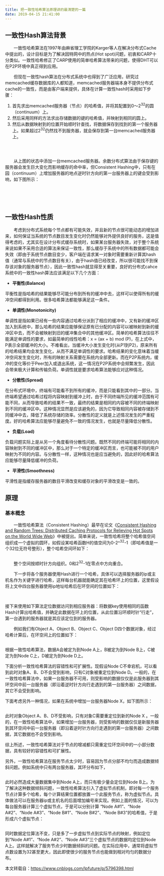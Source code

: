 ```yaml
---
title: 把一致性哈希算法原理讲的最清楚的一篇
date: 2019-04-15 21:41:00
---
```

<h2>一致性Hash算法背景</h2>
<p>　　一致性哈希算法在1997年由麻省理工学院的Karger等人在解决分布式Cache中提出的，设计目标是为了解决因特网中的热点(Hot spot)问题，初衷和CARP十分类似。一致性哈希修正了CARP使用的简单哈希算法带来的问题，使得DHT可以在P2P环境中真正得到应用。</p>
<p>　　但现在一致性hash算法在分布式系统中也得到了广泛应用，研究过memcached缓存数据库的人都知道，memcached服务器端本身不提供分布式cache的一致性，而是由客户端来提供，具体在计算一致性hash时采用如下步骤：</p>
<ol>
<li>首先求出memcached服务器（节点）的哈希值，并将其配置到0～2<sup>32</sup>的圆（continuum）上。</li>
<li>然后采用同样的方法求出存储数据的键的哈希值，并映射到相同的圆上。</li>
<li>然后从数据映射到的位置开始顺时针查找，将数据保存到找到的第一个服务器上。如果超过2<sup>32</sup>仍然找不到服务器，就会保存到第一台memcached服务器上。</li>
</ol>
<p><img src="https://images2015.cnblogs.com/blog/498077/201608/498077-20160822172408386-366341651.png" alt="" /></p>
<p>&nbsp;</p>
<p>　　从上图的状态中添加一台memcached服务器。余数分布式算法由于保存键的服务器会发生巨大变化而影响缓存的命中率，但Consistent Hashing中，只有在园（continuum）上增加服务器的地点逆时针方向的第一台服务器上的键会受到影响，如下图所示：</p>
<p><img src="https://images2015.cnblogs.com/blog/498077/201608/498077-20160822172431933-546286787.png" alt="" /></p>
<h2>&nbsp;</h2>
<h2>一致性Hash性质</h2>
<p>　　考虑到分布式系统每个节点都有可能失效，并且新的节点很可能动态的增加进来，如何保证当系统的节点数目发生变化时仍然能够对外提供良好的服务，这是值得考虑的，尤其实在设计分布式缓存系统时，如果某台服务器失效，对于整个系统来说如果不采用合适的算法来保证一致性，那么缓存于系统中的所有数据都可能会失效（即由于系统节点数目变少，客户端在请求某一对象时需要重新计算其hash值（通常与系统中的节点数目有关），由于hash值已经改变，所以很可能找不到保存该对象的服务器节点），因此一致性hash就显得至关重要，良好的分布式cahce系统中的一致性hash算法应该满足以下几个方面：</p>
<ul>
<li><strong>平衡性(Balance)</strong></li>
</ul>
<p>平衡性是指哈希的结果能够尽可能分布到所有的缓冲中去，这样可以使得所有的缓冲空间都得到利用。很多哈希算法都能够满足这一条件。</p>
<ul>
<li><strong>单调性(Monotonicity)</strong></li>
</ul>
<p>单调性是指如果已经有一些内容通过哈希分派到了相应的缓冲中，又有新的缓冲区加入到系统中，那么哈希的结果应能够保证原有已分配的内容可以被映射到新的缓冲区中去，而不会被映射到旧的缓冲集合中的其他缓冲区。简单的哈希算法往往不能满足单调性的要求，如最简单的线性哈希：x = (ax + b) mod (P)，在上式中，P表示全部缓冲的大小。不难看出，当缓冲大小发生变化时(从P1到P2)，原来所有的哈希结果均会发生变化，从而不满足单调性的要求。哈希结果的变化意味着当缓冲空间发生变化时，所有的映射关系需要在系统内全部更新。而在P2P系统内，缓冲的变化等价于Peer加入或退出系统，这一情况在P2P系统中会频繁发生，因此会带来极大计算和传输负荷。单调性就是要求哈希算法能够应对这种情况。</p>
<ul>
<li><strong>分散性(Spread)</strong></li>
</ul>
<p>在分布式环境中，终端有可能看不到所有的缓冲，而是只能看到其中的一部分。当终端希望通过哈希过程将内容映射到缓冲上时，由于不同终端所见的缓冲范围有可能不同，从而导致哈希的结果不一致，最终的结果是相同的内容被不同的终端映射到不同的缓冲区中。这种情况显然是应该避免的，因为它导致相同内容被存储到不同缓冲中去，降低了系统存储的效率。分散性的定义就是上述情况发生的严重程度。好的哈希算法应能够尽量避免不一致的情况发生，也就是尽量降低分散性。</p>
<ul>
<li><strong>负载(Load)</strong></li>
</ul>
<p>负载问题实际上是从另一个角度看待分散性问题。既然不同的终端可能将相同的内容映射到不同的缓冲区中，那么对于一个特定的缓冲区而言，也可能被不同的用户映射为不同的内容。与分散性一样，这种情况也是应当避免的，因此好的哈希算法应能够尽量降低缓冲的负荷。</p>
<ul>
<li><strong>平滑性(Smoothness)</strong></li>
</ul>
<p>平滑性是指缓存服务器的数目平滑改变和缓存对象的平滑改变是一致的。</p>
<h2>原理</h2>
<h3>基本概念</h3>
<p>　　一致性哈希算法（Consistent Hashing）最早在论文《<a href="http://dl.acm.org/citation.cfm?id=258660" rel="nofollow" target="_blank">Consistent Hashing and Random Trees: Distributed Caching Protocols for Relieving Hot Spots on the World Wide Web</a>》中被提出。简单来说，一致性哈希将整个哈希值空间组织成一个虚拟的圆环，如假设某哈希函数H的值空间为0-2^<sup>32</sup>-1（即哈希值是一个32位无符号整形），整个哈希空间环如下：</p>
<p><img src="https://images2015.cnblogs.com/blog/498077/201608/498077-20160822172453355-790656043.png" alt="" /></p>
<p>　　整个空间按顺时针方向组织。0和2<sup>32</sup>-1在零点中方向重合。</p>
<p>　　下一步将各个服务器使用Hash进行一个哈希，具体可以选择服务器的ip或主机名作为关键字进行哈希，这样每台机器就能确定其在哈希环上的位置，这里假设将上文中四台服务器使用ip地址哈希后在环空间的位置如下：</p>
<p>&nbsp;<img src="https://images2015.cnblogs.com/blog/498077/201608/498077-20160822172523808-1567363338.png" alt="" />&nbsp;</p>
<p>接下来使用如下算法定位数据访问到相应服务器：将数据key使用相同的函数Hash计算出哈希值，并确定此数据在环上的位置，从此位置沿环顺时针&ldquo;行走&rdquo;，第一台遇到的服务器就是其应该定位到的服务器。</p>
<p>　　例如我们有Object A、Object B、Object C、Object D四个数据对象，经过哈希计算后，在环空间上的位置如下：</p>
<p><img src="https://images2015.cnblogs.com/blog/498077/201608/498077-20160822172807745-742859090.png" alt="" /></p>
<p>根据一致性哈希算法，数据A会被定为到Node A上，B被定为到Node B上，C被定为到Node C上，D被定为到Node D上。</p>
<p>下面分析一致性哈希算法的容错性和可扩展性。现假设Node C不幸宕机，可以看到此时对象A、B、D不会受到影响，只有C对象被重定位到Node D。一般的，在一致性哈希算法中，如果一台服务器不可用，则受影响的数据仅仅是此服务器到其环空间中前一台服务器（即沿着逆时针方向行走遇到的第一台服务器）之间数据，其它不会受到影响。</p>
<p>下面考虑另外一种情况，如果在系统中增加一台服务器Node X，如下图所示：</p>
<p><img src="https://images2015.cnblogs.com/blog/498077/201608/498077-20160822172901526-169091807.png" alt="" /></p>
<p>此时对象Object A、B、D不受影响，只有对象C需要重定位到新的Node X 。一般的，在一致性哈希算法中，如果增加一台服务器，则受影响的数据仅仅是新服务器到其环空间中前一台服务器（即沿着逆时针方向行走遇到的第一台服务器）之间数据，其它数据也不会受到影响。</p>
<p>综上所述，一致性哈希算法对于节点的增减都只需重定位环空间中的一小部分数据，具有较好的容错性和可扩展性。</p>
<p>另外，一致性哈希算法在服务节点太少时，容易因为节点分部不均匀而造成数据倾斜问题。例如系统中只有两台服务器，其环分布如下，</p>
<p><img src="https://images2015.cnblogs.com/blog/498077/201608/498077-20160822172922917-1331181630.png" alt="" /></p>
<p>此时必然造成大量数据集中到Node A上，而只有极少量会定位到Node B上。为了解决这种数据倾斜问题，一致性哈希算法引入了虚拟节点机制，即对每一个服务节点计算多个哈希，每个计算结果位置都放置一个此服务节点，称为虚拟节点。具体做法可以在服务器ip或主机名的后面增加编号来实现。例如上面的情况，可以为每台服务器计算三个虚拟节点，于是可以分别计算 &ldquo;Node A#1&rdquo;、&ldquo;Node A#2&rdquo;、&ldquo;Node A#3&rdquo;、&ldquo;Node B#1&rdquo;、&ldquo;Node B#2&rdquo;、&ldquo;Node B#3&rdquo;的哈希值，于是形成六个虚拟节点：</p>
<p><img src="https://images2015.cnblogs.com/blog/498077/201608/498077-20160822172943917-133540408.png" alt="" /></p>
<p>同时数据定位算法不变，只是多了一步虚拟节点到实际节点的映射，例如定位到&ldquo;Node A#1&rdquo;、&ldquo;Node A#2&rdquo;、&ldquo;Node A#3&rdquo;三个虚拟节点的数据均定位到Node A上。这样就解决了服务节点少时数据倾斜的问题。在实际应用中，通常将虚拟节点数设置为32甚至更大，因此即使很少的服务节点也能做到相对均匀的数据分布。</p>
<p>本文转载自：<a href="https://www.cnblogs.com/lpfuture/p/5796398.html">https://www.cnblogs.com/lpfuture/p/5796398.html</a></p>